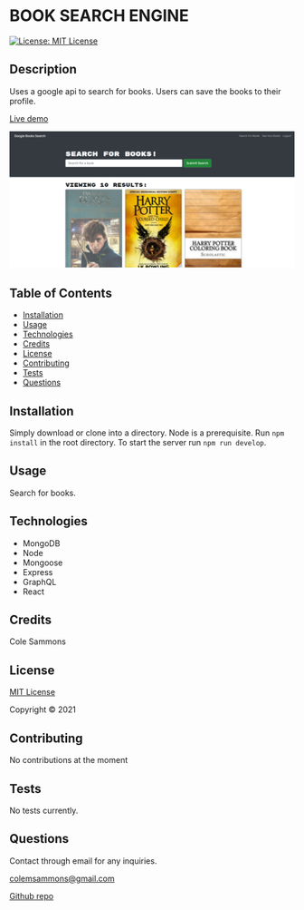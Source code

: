 # BOOK SEARCH ENGINE

  [![License: MIT License](https://img.shields.io/badge/license-MIT-green)](https://opensource.org/licenses/MIT)

  ## Description 

  Uses a google api to search for books. Users can save the books to their profile.

  [Live demo](https://immense-waters-51597.herokuapp.com/)

  ![Screenshot](/client/public/home.png)
  
  ## Table of Contents

  * [Installation](#installation)
  * [Usage](#usage)
  * [Technologies](#technologies)
  * [Credits](#credits)
  * [License](#license)
  * [Contributing](#contributing)
  * [Tests](#tests)
  * [Questions](#questions)
   
  ## Installation
  
  Simply download or clone into a directory. Node is a prerequisite. Run `npm install` in the root directory. To start the server run `npm run develop`.
  
  ## Usage

  Search for books.
  

  ## Technologies
  
  * MongoDB
  * Node
  * Mongoose
  * Express
  * GraphQL
  * React

  ## Credits

  Cole Sammons

  
  ## License
  [MIT License](https://opensource.org/licenses/MIT)

  Copyright &copy; 2021
  

  ## Contributing

  No contributions at the moment

  ## Tests

  No tests currently.

  ## Questions

  Contact through email for any inquiries.

  colemsammons@gmail.com

  [Github repo](https://github.com/ColeSammons/book-search-engine)
